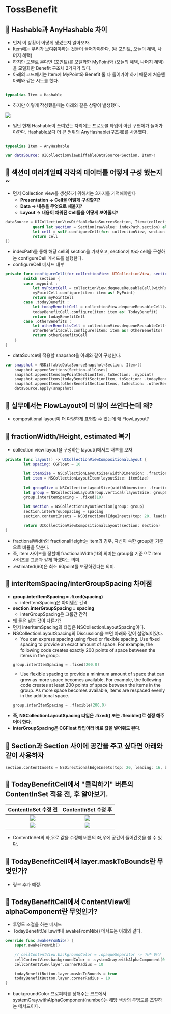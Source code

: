 # TossBenefit

## 🍎 Hashable과 AnyHashable 차이

- 먼저 이 상황이 어떻게 생겼는지 알아보자.
- Item에는 우리가 보여줘야하는 것들이 들어가야한다. (내 포인트, 오늘의 혜택, 나머지 혜택)
- 하지만 모델로 본다면 (포인트)를 모델화한 MyPoint와 (오늘의 혜택, 나머지 혜택)을 모델화한 Benefit 구조체 2가지가 있다.
- 아래의 코드에서는 Item에 MyPoint와 Benefit 둘 다 들어가야 하기 때문에 처음엔 아래와 같은 시도를 했다.

```swift

typealias Item = Hashable

```

- 하지만 이렇게 작성했을때는 아래와 같은 상황이 발생했다.

![](https://i.imgur.com/cXr7jiU.png)

- 일단 현재 Hashable이 쓰여있는 자리에는 프로토콜 타입이 아닌 구현체가 들어가야한다. Hashable보다 더 큰 범위의 AnyHashable(구조체)를 사용했다.

```swift

typealias Item = AnyHashable

var dataSource: UICollectionViewDiffableDataSource<Section, Item>!

```

## 🍎 섹션이 여러개일때 각각의 데이터를 어떻게 구성 했는지~
- 먼저 Collection view를 생성하기 위해서는 3가지를 기억해야한다
    - **Presentation  -> Cell을 어떻게 구성할지?**
    - **Data          -> 내용을 무엇으로 채울지?**
    - **Layout        -> 내용이 채워진 Cell들을 어떻게 보여줄지?**

```swift
dataSource = UICollectionViewDiffableDataSource<Section, Item>(collectionView: collectionView, cellProvider: { [unowned self] collectionView, indexPath, item in
            guard let section = Section(rawValue: indexPath.section) else { return nil }
            let cell = self.configureCell(for: collectionView, section: section, item: item, indexPath: indexPath)
            return cell                                                                  
})
```
- indexPath를 통해 해당 cell의 section을 가져오고, section에 따라 cell을 구성하는 configureCell 메서드를 실행한다.
- configureCell 메서드 내부
```swift
private func configureCell(for collectionView: UICollectionView, section: Section, item: Item, indexPath: IndexPath) -> UICollectionViewCell? {
        switch section {
        case .mypoint :
            let myPointCell = collectionView.dequeueReusableCell(withReuseIdentifier: "MyPointCell", for: indexPath) as! MyPointCell
            myPointCell.configure(item: item as! MyPoint)
            return myPointCell
        case .todayBenefit :
            let todayBenefitCell = collectionView.dequeueReusableCell(withReuseIdentifier: "TodayBenefitCell", for: indexPath) as! TodayBenefitCell
            todayBenefitCell.configure(item: item as! TodayBenefit)
            return todayBenefitCell
        case .otherBenefits :
            let otherBenefitsCell = collectionView.dequeueReusableCell(withReuseIdentifier: "OtherBenefitsCell", for: indexPath) as! OtherBenefitsCell
            otherBenefitsCell.configure(item: item as! OtherBenefits)
            return otherBenefitsCell
    }
}
```

- dataSource에 적용할 snapshot을 아래와 같이 구성한다.
```swift
var snapshot = NSDiffableDataSourceSnapshot<Section, Item>()
    snapshot.appendSections(Section.allCases)
    snapshot.appendItems(myPointSectionItem, toSection: .mypoint)
    snapshot.appendItems(todayBenefitSectionItem, toSection: .todayBenefit)
    snapshot.appendItems(otherBenefitSectionItems, toSection: .otherBenefits)
    dataSource.apply(snapshot)
```

## 🍎 실무에서는 FlowLayout이 더 많이 쓰인다는데 왜?

- compositional layout이 더 다양하게 표현할 수 있는데 왜 FlowLayout?

## 🍎 fractionWidth/Height, estimated 복기
- collection view layout을 구성하는 layout()메서드 내부를 보자
```swift
private func layout() -> UICollectionViewCompositionalLayout {
        let spacing: CGFloat = 10
        
        let itemSize = NSCollectionLayoutSize(widthDimension: .fractionalWidth(1), heightDimension: .estimated(60))
        let item = NSCollectionLayoutItem(layoutSize: itemSize)
        
        let groupSize = NSCollectionLayoutSize(widthDimension: .fractionalWidth(1), heightDimension: .estimated(60))
        let group = NSCollectionLayoutGroup.vertical(layoutSize: groupSize, subitems: [item])
        group.interItemSpacing = .fixed(10)
        
        let section = NSCollectionLayoutSection(group: group)
        section.interGroupSpacing = spacing
        section.contentInsets = NSDirectionalEdgeInsets(top: 20, leading: 16, bottom: 0, trailing: 16)
        
        return UICollectionViewCompositionalLayout(section: section)
}
```
- fractionalWidth와 fractionalHeight는 item의 경우, 자신이 속한 group을 기준으로 비율을 맞춘다.
- 즉, item 사이즈를 정할때 fractionalWidth(1)의 의미는 group을 기준으로 item 사이즈를 그룹과 같게 하겠다는 의미.
- .estimated(60)은 최소 60point를 보장하겠다는 의미.

## 🍎 interItemSpacing/interGroupSpacing 차이점

- **group.interItemSpacing = .fixed(spacing)**
    - interItemSpacing은 아이템간 간격
- **section.interGroupSpacing = spacing**
    - interGroupSpacing은 그룹간 간격
- 왜 둘은 넣는 값이 다른가?
- 먼저 interItemSpacing의 타입은 NSCollectionLayoutSpacing이다. 
- NSCollectionLayoutSpacing의 Discussion을 보면 아래와 같이 설명되어있다.
    - You can express spacing using fixed or flexible spacing. Use fixed spacing to provide an exact amount of space. For example, the following code creates exactly 200 points of space between the items in the group.
    ```swift
    group.interItemSpacing = .fixed(200.0)
    ```
    - Use flexible spacing to provide a minimum amount of space that can grow as more space becomes available. For example, the following code creates at least 200 points of space between the items in the group. As more space becomes available, items are respaced evenly in the additional space.
    ```swift
    group.interItemSpacing = .flexible(200.0)
    ```
- **즉, NSCollectionLayoutSpacing 타입은 .fixed() 또는 .flexible()로 설정 해주어야 한다.**
- **interGroupSpacing은 CGFloat 타입이라 바로 값을 넣어줘도 된다.**

## 🍎 Section과 Section 사이에 공간을 주고 싶다면 아래와 같이 사용하자
```swift
section.contentInsets = NSDirectionalEdgeInsets(top: 20, leading: 16, bottom: 0, trailing: 16)
```

## 🍎 TodayBenefitCell에서 "클릭하기" 버튼의 ContentInSet 적용 전, 후 알아보기.


|         ContentInSet 수정 전         |         ContentInSet 수정 후         |
|:------------------------------------:|:------------------------------------:|
| ![](https://i.imgur.com/fogpFO8.png) | ![](https://i.imgur.com/dsPBtvX.png) |
| ![](https://i.imgur.com/SeYaee3.png) | ![](https://i.imgur.com/8LkTnsb.png) |

- ContentInSet의 좌,우로 값을 수정해 버튼의 좌,우에 공간이 들어간것을 볼 수 있다.

## 🍎 TodayBenefitCell에서 layer.maskToBounds란 무엇인가?
- 링크 추가 예정.

## 🍎 TodayBenefitCell에서 ContentView에 alphaComponent란 무엇인가?
- 투명도 조절을 하는 메서드
- TodayBenefitCell.swift내 awakeFromNib() 메서드는 아래와 같다.
```swift
override func awakeFromNib() {
    super.awakeFromNib()
        
    // cellContentView.backgroundColor = .opaqueSeparator -> 기존 방식
    cellContentView.backgroundColor = .systemGray.withAlphaComponent(0.3)
    cellContentView.layer.cornerRadius = 10
        
    todayBenefitButton.layer.masksToBounds = true
    todayBenefitButton.layer.cornerRadius = 10
}
```
- backgroundColor 프로퍼티를 정해주는 코드에서 systemGray.withAlphaComponent(number)는 해당 색상의 투명도를 조절하는 메서드이다.
